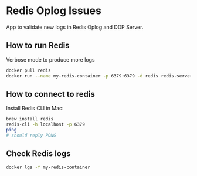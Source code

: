 # Redis Oplog Issues

App to validate new logs in Redis Oplog and DDP Server.

## How to run Redis

Verbose mode to produce more logs

```bash
docker pull redis
docker run --name my-redis-container -p 6379:6379 -d redis redis-server --loglevel verbose
```  

## How to connect to redis

Install Redis CLI in Mac:

```bash
brew install redis
redis-cli -h localhost -p 6379   
ping
# should reply PONG
```

## Check Redis logs

```bash
docker lgs -f my-redis-container
```
